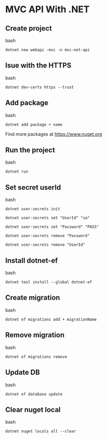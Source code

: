 # MVC API With .NET

## Create project

bash 
```
dotnet new webapi -mvc -n mvc-net-api
```

## Isue with the HTTPS
bash
```
dotnet dev-certs https --trust
```

## Add package
bash
```
dotnet add package + name
```
Find more packages at https://www.nuget.org

## Run the project
bash
```
dotnet run
```

## Set secret userId
bash
```
dotnet user-secrets init

dotnet user-secrets set "UserId" "sa"

dotnet user-secrets set "Password" "PASS"

dotnet user-secrets remove "Password"

dotnet user-secrets remove "UserId"

```

## Install dotnet-ef
bash 
```
dotnet tool install --global dotnet-ef
```

## Create migration
bash 
``` 
dotnet ef migrations add + migrationName
```

## Remove migration
bash
```
dotnet ef migrations remove
```

## Update DB
bash 
```
dotnet ef database update
```

## Clear nuget local
bash 
```
dotnet nuget locals all --clear
```
